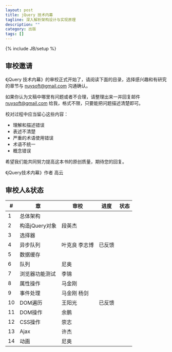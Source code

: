 ```yaml
---
layout: post
title: jQuery 技术内幕
tagline: 深入解析架构设计与实现原理
description: ""
category: 出版
tags: []
---
```

{% include JB/setup %}

## 审校邀请

《jQuery 技术内幕》的审校正式开始了，请阅读下面的目录，选择感兴趣和有研究的章节与 <nuysoft@gmail.com> 沟通确认。

如果你认为文稿中哪里有问题或者不合理，请整理出来一并回复邮件 nuysoft@gmail.com 给我，格式不限，只要能把问题描述清楚即可。

校对过程中应当留心这些内容：

* 理解和描述错误
* 表述不清楚
* 严重的术语使用错误
* 术语不统一
* 概念错误

希望我们能共同努力提高这本书的原创质量，期待您的回复。

《jQuery技术内幕》作者 高云


## 审校人&状态

| #  | 章             | 审校                  | 进度      | 状态    |
| -- | -------------- | -------------------- | -------- | ------- |
| 1  | 总体架构        |                      |           |         |
| 2  | 构造jQuery对象  | 段英杰                |           |         |
| 3  | 选择器          |                      |           |        |
| 4  | 异步队列        | 叶克良 李志博         | 已反馈     |         |
| 5  | 数据缓存        |                      |           |         |
| 6  | 队列            | 尼奥                 |           |         |
| 7  | 浏览器功能测试   | 李锦                 |           |         |
| 8  | 属性操作        | 马金刚                |           |         |
| 9  | 事件处理        | 马金刚 杨剑           |           |         |
| 10 | DOM遍历        | 王阳光                | 已反馈      |         |
| 11 | DOM操作        | 余鹏                  |           |         |
| 12 | CSS操作        | 崇志                  |           |         |
| 13 | Ajax           | 许杰                  |           |         |
| 14 | 动画           | 尼奥                  |           |         |

<script type="text/javascript">
    $(function(){
        $('table').addClass('table table-bordered')
    })
</script>

